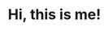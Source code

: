 <!DOCTYPE html>
<html lang="en">
    <head>
        <meta charset="utf-8" />
        <title>Paul Shin</title>
    </head>
    <body>
        <header>
            <h1>Hi, this is me!</h1>
        </header>
    </body>
</html>
